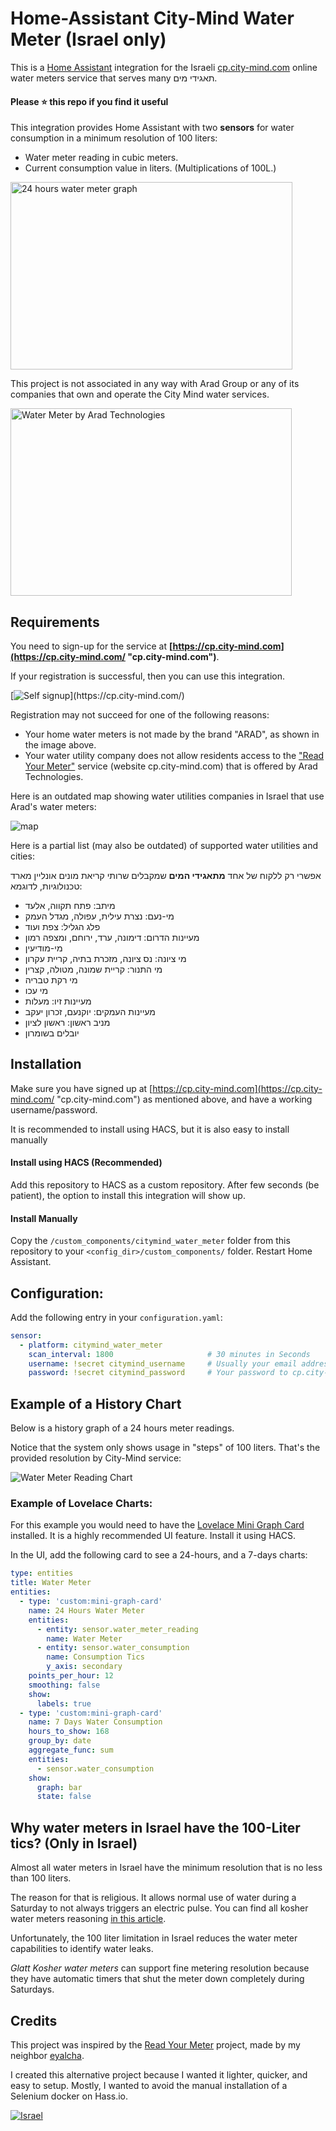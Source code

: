 # Home-Assistant City-Mind Water Meter (Israel only)
This is a [Home Assistant](https://www.home-assistant.io/) integration for the Israeli [cp.city-mind.com](https://cp.city-mind.com) 
online water meters service that serves many תאגידי מים. 

#### Please ⭐️ this repo if you find it useful

This integration provides Home Assistant with two **sensors** for water consumption in a minimum resolution of 100 liters:
  - Water meter reading in cubic meters.
  - Current consumption value in liters. (Multiplications of 100L.)

<img src="https://user-images.githubusercontent.com/255973/88915377-d3352d80-d26c-11ea-8ffc-58d7adcca3b5.png" height="300" width="451" alt="24 hours water meter graph">

This project is not associated in any way with Arad Group or any of its companies that own and operate the City Mind water services.

<a href="https://user-images.githubusercontent.com/255973/87365347-ab607d00-c57e-11ea-9440-19e7805cf9ac.png" target="_blank"><img src="https://user-images.githubusercontent.com/255973/87365347-ab607d00-c57e-11ea-9440-19e7805cf9ac.png" height="300" width="450" alt="Water Meter by Arad Technologies"></a>

## Requirements
You need to sign-up for the service at
 **[https://cp.city-mind.com](https://cp.city-mind.com/ "cp.city-mind.com")**.
 
 If your registration is successful, then you can use this integration.

[![Self signup](https://user-images.githubusercontent.com/255973/88737784-c536be00-d141-11ea-819c-2199816e3511.png "https://cp.city-mind.com/")](https://cp.city-mind.com/)

Registration may not succeed for one of the following reasons:
- Your home water meters is not made by the brand "ARAD",
 as shown in the image above.
- Your water utility company does not allow residents access to
 the ["Read Your Meter"](https://cp.city-mind.com/ "https://cp.city-mind.com/") 
 service (website cp.city-mind.com) that is offered by Arad Technologies.
 
Here is an outdated map showing water utilities companies in Israel that use
 Arad's water meters:

![map](https://user-images.githubusercontent.com/255973/87733202-c4b03600-c7d7-11ea-9c8c-7aff8c1f9e81.png "Supported water utilities")

Here is a partial list (may also be outdated) of supported water utilities and cities:

אפשרי רק ללקוח של אחד **מתאגידי המים** שמקבלים שרותי קריאת מונים אונליין מארד טכנולוגיות, לדוגמא:
  - מיתב: פתח תקווה, אלעד
  - מי-נעם: נצרת עילית, עפולה, מגדל העמק
  - פלג הגליל: צפת ועוד
  - מעיינות הדרום: דימונה, ערד, ירוחם, ומצפה רמון
  - מי-מודיעין
  - מי ציונה: נס ציונה, מזכרת בתיה, קריית עקרון
  - מי התנור: קריית שמונה, מטולה, קצרין
  - מי רקת טבריה
  - מי עכו
  - מעיינות זיו: מעלות
  - מעיינות העמקים: יוקנעם, זכרון יעקב
  - מניב ראשון: ראשון לציון
  - יובלים בשומרון

## Installation
Make sure you have signed up at
 [https://cp.city-mind.com](https://cp.city-mind.com/ "cp.city-mind.com")
  as mentioned above, and have a working username/password.

It is recommended to install using HACS, but it is also easy to install
 manually
 
#### Install using HACS (Recommended)
Add this repository to HACS as a custom repository.
 After few seconds (be patient), the option to install this integration
 will show up. 

#### Install Manually
Copy the `/custom_components/citymind_water_meter` folder from this
 repository to your `<config_dir>/custom_components/` folder.
 Restart Home Assistant.

## Configuration:
Add the following entry in your `configuration.yaml`:

```yaml
sensor:
  - platform: citymind_water_meter
    scan_interval: 1800                     # 30 minutes in Seconds
    username: !secret citymind_username     # Usually your email address
    password: !secret citymind_password     # Your password to cp.city-mind.com website
```
## Example of a History Chart
Below is a history graph of a 24 hours meter readings.

Notice that the system only shows usage in "steps" of 100 liters. That's the provided resolution by City-Mind service:

![Water Meter Reading Chart](https://user-images.githubusercontent.com/255973/87365060-eada9980-c57d-11ea-915a-0c1da95c2d4f.png "Water Meter Reading")

### Example of Lovelace Charts:
For this example you would need to have the
 [Lovelace Mini Graph Card](https://github.com/kalkih/mini-graph-card "mini-graph-card GitHub repository")
 installed. It is a highly recommended UI feature.
 Install it using HACS. 

In the UI, add the following card to see a 24-hours, and a 7-days charts:

```yaml
type: entities
title: Water Meter
entities:
  - type: 'custom:mini-graph-card'
    name: 24 Hours Water Meter
    entities:
      - entity: sensor.water_meter_reading
        name: Water Meter
      - entity: sensor.water_consumption
        name: Consumption Tics
        y_axis: secondary
    points_per_hour: 12
    smoothing: false
    show:
      labels: true    
  - type: 'custom:mini-graph-card'
    name: 7 Days Water Consumption
    hours_to_show: 168
    group_by: date
    aggregate_func: sum
    entities:
      - sensor.water_consumption
    show:
      graph: bar
      state: false
```

## Why water meters in Israel have the 100-Liter tics? (Only in Israel)
Almost all water meters in Israel have the minimum resolution that is no less than 100 liters.

The reason for that is religious.
It allows normal use of water during a Saturday to not always triggers an electric pulse.
You can find all kosher water meters reasoning [in this article](https://www.zomet.org.il/?CategoryID=198&ArticleID=697#_Toc334393456).

Unfortunately, the 100 liter limitation in Israel reduces the water meter capabilities to identify water leaks.

*Glatt Kosher water meters* can support fine metering resolution because they have automatic timers that shut the meter down completely during Saturdays.

## Credits
This project was inspired by the [Read Your Meter](https://github.com/eyalcha/read_your_meter "Read Your Meter") 
project, made by my neighbor [eyalcha](https://github.com/eyalcha/).

I created this alternative project because I wanted it lighter, quicker, and easy to
setup.  Mostly, I wanted to avoid the manual installation of a Selenium docker on Hass.io.

[![Israel](https://raw.githubusercontent.com/hjnilsson/country-flags/master/png250px/il.png "Water Meter by Arad Technologies")](https://arad.co.il/products/residential/ "Israel Flag")
